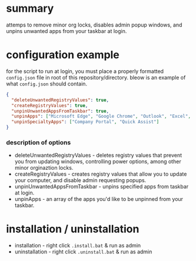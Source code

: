 # summary
attemps to remove minor org locks, disables admin popup windows, and unpins unwanted apps from your taskbar at login.

# configuration example
for the script to run at login, you must place a properly formatted `config.json` file in root of this repository/directory. bleow is an example of what `config.json` should contain.
```json
{
  "deleteUnwantedRegistryValues": true,
  "createRegistryValues": true,
  "unpinUnwantedAppsFromTaskbar": true,
  "unpinApps": ["Microsoft Edge", "Google Chrome", "Outlook", "Excel", "Word"],
  "unpinSpecialtyApps": ["Company Portal", "Quick Assist"]
}
```
### description of options
- deleteUnwantedRegistryValues - deletes registry values that prevent you from updating windows, controlling power options, among other minor orginaztion locks.
- createRegistryValues - creates registry values that allow you to update your computer, and disable admin requesting popups.
- unpinUnwantedAppsFromTaskbar - unpins specified apps from taskbar at login.
- unpinApps - an array of the apps you'd like to be unpinned from your taskbar.

# installation / uninstallation
- installation - right click `.install.bat` & run as admin
- uninstallation - right click `.uninstall.bat` & run as admin
